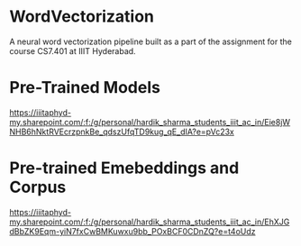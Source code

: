 # WordVectorization
A neural word vectorization pipeline built as a part of the assignment for the course CS7.401 at IIIT Hyderabad.

# Pre-Trained Models
https://iiitaphyd-my.sharepoint.com/:f:/g/personal/hardik_sharma_students_iiit_ac_in/Eie8jWNHB6hNktRVEcrzpnkBe_qdszUfqTD9kug_qE_dIA?e=pVc23x

# Pre-trained Emebeddings and Corpus
https://iiitaphyd-my.sharepoint.com/:f:/g/personal/hardik_sharma_students_iiit_ac_in/EhXJGdBbZK9Eqm-yiN7fxCwBMKuwxu9bb_POxBCF0CDnZQ?e=t4oUdz
